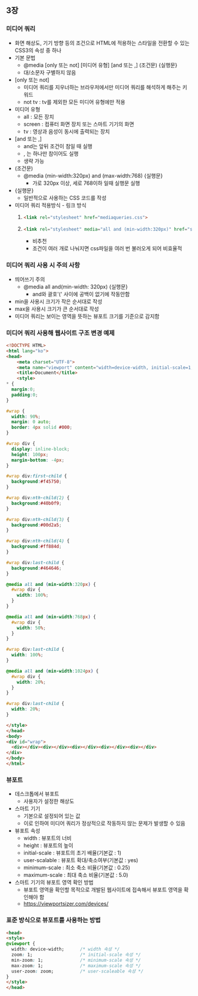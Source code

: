 ## 3장 

### 미디어 쿼리
- 화면 해상도, 기기 방향 등의 조건으로 HTML에 적용하는 스타일을 전환할 수 있는 CSS3의 속성 중 하나
- 기본 문법
  - @media [only 또는 not] [미디어 유형] [and 또는 ,] (조건문) {실행문}
  - 대/소문자 구별하지 않음
- [only 또는 not]
  - 미디어 쿼리를 지우너하는 브라우저에서만 미디어 쿼리를 해석하게 해주는 키워드
  - not tv : tv를 제외한 모든 미디어 유형에만 적용
- 미디어 유형
  - all : 모든 장치
  - screen : 컴퓨터 화면 장치 또는 스마트 기기의 화면
  - tv : 영상과 음성이 동시에 출력되는 장치
- [and 또는 ,]
  - and는 앞뒤 조건이 참일 때 실행
  - , 는 하나만 참이어도 실행
  - 생략 가능
- (조건문)
  - @media (min-width:320px) and (max-width:768) {실행문}
    - 가로 320px 이상, 세로 768이하 일때 실행문 실행
- {실행문}
  - 일반적으로 사용하는 CSS 코드를 작성
- 미디어 쿼리 적용방식 - 링크 방식
  1. ```html
     <link rel="stylesheet" href="mediaqueries.css">
     ```
  2. ```html 
     <link rel="stylesheet" media="all and (min-width:320px)" href="style320px.css">
     ```
     - 비추천
     - 조건이 여러 개로 나눠지면 css파일을 여러 번 불러오게 되어 비효율적
    
### 미디어 쿼리 사용 시 주의 사항
- 띄어쓰기 주의
  - @media all and(min-width: 320px) {실행문}
    - and와 괄호'(' 사이에 공백이 없기에 작동안함  
- min을 사용시 크기가 작은 순서대로 작성
- max을 사용시 크기가 큰 순서대로 작성
- 미디어 쿼리는 보이는 영역을 뜻하는 뷰포트 크기를 기준으로 감지함

### 미디어 쿼리 사용해 웹사이트 구조 변경 예제
```html
<!DOCTYPE HTML>
<html lang="ko">
<head>
    <meta charset="UTF-8">
    <meta name="viewport" content="width=device-width, initial-scale=1, minimum-scale=1, maximum-scale=1, user-scalable=no">
    <title>Document</title>
    <style>
* {
  margin:0;
  padding:0;
}

#wrap {
  width: 90%;
  margin: 0 auto;
  border: 4px solid #000;
}

#wrap div {
  display: inline-block;
  height: 100px;
  margin-bottom: -4px;
}

#wrap div:first-child {
  background:#f45750;
}

#wrap div:nth-child(2) {
  background:#40b0f9;
}

#wrap div:nth-child(3) {
  background:#00d2a5;
}

#wrap div:nth-child(4) {
  background:#ff884d;
}

#wrap div:last-child {
  background:#464646;
}

@media all and (min-width:320px) {
  #wrap div {
    width: 100%;
  }
}

@media all and (min-width:768px) {
  #wrap div {
    width: 50%;
  }
}

#wrap div:last-child {
  width: 100%;
}

@media all and (min-width:1024px) {
  #wrap div {
    width: 20%;
  }
}

#wrap div:last-child {
  width: 20%;
}

</style>
</head>
<body>
<div id="wrap">
  <div></div><div></div><div></div><div></div><div></div>
</div>
</body>
</html>
```

### 뷰포트
- 데스크톱에서 뷰포트
  - 사용자가 설정한 해상도
- 스마트 기기
  - 기본으로 설정되어 있는 값
  - 이로 인하여 미디어 쿼리가 정상적으로 작동하지 않는 문제가 발생할 수 있음
- 뷰포트 속성
  - width : 뷰포트의 너비
  - height : 뷰포트의 높이
  - initial-scale : 뷰포트의 초기 배율(기본값 : 1)
  - user-scalable : 뷰포트 확대/축소여부(기본값 : yes)
  - minimum-scale : 최소 축소 비율(기본값 : 0.25)
  - maximum-scale : 최대 축소 비율(기본값 : 5.0)
- 스마트 기기의 뷰포트 영역 확인 방법
  - 뷰포트 영역을 확인할 목적으로 개발된 웹사이트에 접속해서 뷰포트 영역을 확인해야 함 
  - https://viewportsizer.com/devices/

### 표준 방식으로 뷰포트를 사용하는 방법
```html
<head>
<style>
@viewport {
  width: device-width;      /* width 속성 */
  zoom: 1;                  /* initial-scale 속성 */
  min-zoom: 1;              /* minimum-scale 속성 */
  max-zoom: 1;              /* maximum-scale 속성 */
  user-zoom: zoom;          /* user-scaleable 속성 */  
}
</style>
</head>
```

 

